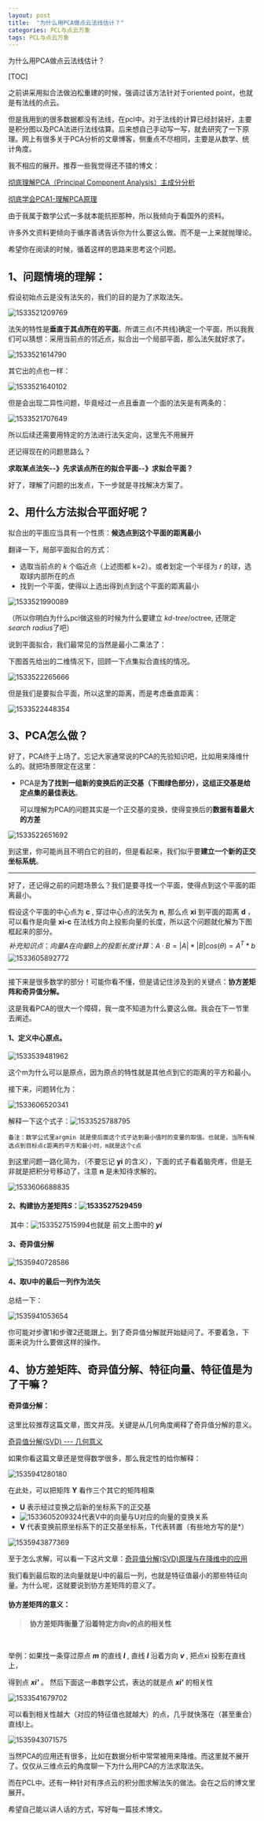 ```yaml
---
layout: post
title:  "为什么用PCA做点云法线估计？"
categories: PCL与点云万象
tags: PCL与点云万象
---
```


为什么用PCA做点云法线估计？

[TOC]

之前讲采用拟合法做泊松重建的时候，强调过该方法针对于oriented point，也就是有法线的点云。

但是我用到的很多数据都没有法线，在pcl中。对于法线的计算已经封装好，主要是积分图以及PCA法进行法线估算。后来想自己手动写一写，就去研究了一下原理。网上有很多关于PCA分析的文章博客，侧重点不尽相同，主要是从数学、统计角度。

我不相应的展开。推荐一些我觉得还不错的博文：

[彻底理解PCA（Principal Component Analysis）主成分分析](https://blog.csdn.net/u014485485/article/details/78408886)

[彻底学会PCA1-理解PCA原理](https://antdlx.com/che-di-xue-hui-pca1-li-jie-pcayuan-li/)

由于我属于数学公式一多就本能抗拒那种，所以我倾向于看国外的资料。

许多外文资料更倾向于循序善诱告诉你为什么要这么做。而不是一上来就抛理论。

希望你在阅读的时候，循着这样的思路来思考这个问题。

## 1、问题情境的理解：

假设初始点云是没有法矢的，我们的目的是为了求取法矢。

![1533521209769](https://i.loli.net/2018/11/09/5be4e6ff846ae.png)

法矢的特性是**垂直于其点所在的平面**。所谓三点(不共线)确定一个平面，所以我我们可以猜想：采用当前点的邻近点，拟合出一个局部平面，那么法矢就好求了。

![1533521614790](http://7xq62e.com1.z0.glb.clouddn.com\normal1-2.png)

其它出的点也一样：

![1533521640102](https://i.loli.net/2018/11/09/5be4e7096422d.png)

但是会出现二异性问题，毕竟经过一点且垂直一个面的法矢是有两条的：

![1533521707649](https://i.loli.net/2018/11/09/5be4e71fc74a7.png)

所以后续还需要用特定的方法进行法矢定向，这里先不用展开

还记得现在的问题思路么？

**求取某点法矢--》先求该点所在的拟合平面--》求拟合平面？**

好了，理解了问题的出发点，下一步就是寻找解决方案了。

## 2、用什么方法拟合平面好呢？

拟合出的平面应当具有一个性质：**候选点到这个平面的距离最小**

翻译一下，局部平面拟合的方式：

- 选取当前点的 *k* 个临近点（上述图都 k=2）。或者划定一个半径为 *r* 的球，选取球内部所在的点 
- 找到一个平面，使得以上选出得到点到这个平面的距离最小

![1533521990089](https://i.loli.net/2018/11/09/5be4e74984b9f.jpg)

（所以你明白为什么pcl做这些的时候为什么要建立 *kd-tree*/octree, 还限定*search radius*了吧）



说到平面拟合，我们最常见的当然是最小二乘法了：



下图首先给出的二维情况下，回顾一下点集拟合直线的情况。

![1533522265666](https://i.loli.net/2018/11/09/5be4e76da5ab0.png)

但是我们是要拟合平面，所以这里的距离，而是考虑垂直距离：

![1533522448354](https://i.loli.net/2018/11/09/5be4e7853149d.png)

## 3、PCA怎么做？

好了，PCA终于上场了。忘记大家通常说的PCA的先验知识吧，比如用来降维什么的。就把场景限定在这里：

- PCA是**为了找到一组新的变换后的正交基（下图绿色部分），这组正交基是给定点集的最佳表达**。

  可以理解为PCA的问题其实是一个正交基的变换，使得变换后的**数据有着最大的方差** 

![1533522651692](https://i.loli.net/2018/11/09/5be4e7993581b.png)

到这里，你可能尚且不明白它的目的，但是看起来，我们似乎要**建立一个新的正交坐标系统**。

------

好了，还记得之前的问题场景么？我们是要寻找一个平面，使得点到这个平面的距离最小。

假设这个平面的中心点为 **c** , 穿过中心点的法矢为 **n**, 那么点 **xi** 到平面的距离 **d** ，可以看作是向量 **xi-c** 在法线方向上投影向量的长度，所以这个问题就化解为下图框起来的部分。
$$
补充知识点：向量A在向量B上的投影长度计算：A·B = |A| *|B| cos(θ) = A^T*b
$$
![1533605892772](https://i.loli.net/2018/11/09/5be4e7af1e87a.png)



------

接下来是很多数学的部分！可能你看不懂，但是请记住涉及到的关键点：**协方差矩阵和奇异值分解。**

这是我看PCA的很大一个障碍，我一度不知道为什么要这么做。我会在下一节里去阐述。

#### 1、定义中心原点。

![1533539481962](https://i.loli.net/2018/11/09/5be4e7bf8d243.png)

这个m为什么可以是原点，因为原点的特性就是其他点到它的距离的平方和最小。

接下来，问题转化为：

![1533606520341](https://i.loli.net/2018/11/09/5be4e7d7d60f4.png)

解释一下这个式子：![1533525788795](https://i.loli.net/2018/11/09/5be4e7e760e21.png)

```
备注：数学公式里argmin 就是使后面这个式子达到最小值时的变量的取值。也就是，当所有候选点到目标点c距离的平方和最小时，m就是这个c点
```



到这里问题一路化简为，（不要忘记 **yi** 的含义），下面的式子看着脑壳疼，但是无非就是把积分号移动了，注意 **n** 是未知待求解的。

![1533606688835](https://i.loli.net/2018/11/09/5be4e7fceac2f.png)



#### 2、构建协方差矩阵*S*：![1533527529459](https://i.loli.net/2018/11/09/5be4e80c4f16a.png)

​                  其中：![1533527515994](https://i.loli.net/2018/11/09/5be4e81aef55c.png)也就是  前文上图中的  ***yi***

#### 3、奇异值分解

![1535940728586](https://i.loli.net/2018/11/09/5be4e82b3ee37.png)

#### 4、取U中的最后一列作为法矢

总结一下：

![1535941053654](https://i.loli.net/2018/11/09/5be4e83b915aa.png)

你可能对步骤1和步骤2还能跟上。到了奇异值分解就开始疑问了。不要着急，下面来说为什么要做这样的操作。



## 4、协方差矩阵、奇异值分解、特征向量、特征值是为了干嘛？



#### 奇异值分解：

这里比较推荐这篇文章，图文并茂。关键是从几何角度阐释了奇异值分解的意义。

[奇异值分解(SVD) --- 几何意义](http://blog.sciencenet.cn/blog-696950-699432.html)

如果你看这篇文章还是觉得数学很多，那么我定性的给你解释：

![1535941280180](https://i.loli.net/2018/11/09/5be4e851e2e6c.png)

在此处，可以把矩阵 **Y** 看作三个其它的矩阵相乘

- **U**  表示经过变换之后新的坐标系下的正交基
- ![1533605209324](https://i.loli.net/2018/11/09/5be4e865b55a2.png)代表V中的向量与U对应的向量的变换关系
- **V** 代表变换前原坐标系下的正交基坐标系，T代表转置（有些地方写的是*）

![1535943877369](https://i.loli.net/2018/11/09/5be4e8750d417.png)

至于怎么求解，可以看一下这片文章：[奇异值分解(SVD)原理与在降维中的应用](https://www.cnblogs.com/pinard/p/6251584.html)



我们看到最后取的法向量就是U中的最后一列，也就是特征值最小的那些特征向量。为什么呢，这就要说到协方差矩阵的意义了。



#### 协方差矩阵的意义：

> ​        **协方差矩阵衡量了沿着特定方向v的点的相关性**

​             

举例：如果找一条穿过原点 ***m*** 的直线 ***l*** , 直线 ***l***  沿着方向 ***v*** , 把点xi 投影在直线上，

得到点 ***xi'*** 。 然后下面这一串数学公式，表达的就是点 ***xi'*** 的相关性

![1533541679702](https://i.loli.net/2018/11/09/5be4e892b41db.png)

可以看到相关性越大（对应的特征值也就越大）的点，几乎就快落在（甚至重合）直线l上。

![1535943071575](https://i.loli.net/2018/11/09/5be4e8a0e2c6a.png)

当然PCA的应用还有很多，比如在数据分析中常常被用来降维。而这里就不展开了。仅仅从三维点云的角度聊一下为什么用PCA的方法求取法矢。

而在PCL中。还有一种针对有序点云的积分图求解法矢的做法。会在之后的博文里展开。

希望自己能以讲人话的方式，写好每一篇技术博文。



